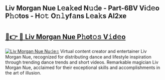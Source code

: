 ## Liv Morgan Nue L𝚎a𝚔ed N𝚞𝚍e - Part-6BV Vi𝚍𝚎o P𝚑𝚘tos - H𝚘𝚝 O𝚗𝚕yf𝚊ns L𝚎a𝚔s AI2xe

# <h2><a href="http://kfa1a2i.oniu.top/?m=Liv+Morgan+Nue">🔗👉 🔴 Liv Morgan Nue P𝚑ot𝚘𝚜 V𝚒d𝚎o</a></h2>

[![Liv Morgan Nue Nu𝚍e𝚜](https://i.imgur.com/0qMVB7G.gif)](http://kfa1a2i.oniu.top/?m=Liv+Morgan+Nue)
Virtual content creator and entertainer Liv Morgan Nue, recognized for distributing dance and lifestyle inspiration through trending dance trends and short videos. Remarkable magician Liv Morgan Nue, acclaimed for their exceptional skills and accomplishments in the art of illusion.  
